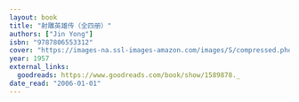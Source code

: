```yaml
---
layout: book
title: "射雕英雄传（全四册）"
authors: ["Jin Yong"]
isbn: "9787806553312"
cover: "https://images-na.ssl-images-amazon.com/images/S/compressed.photo.goodreads.com/books/1500936571i/1589878.jpg"
year: 1957
external_links:
  goodreads: https://www.goodreads.com/book/show/1589878._
date_read: "2006-01-01"
---
```

